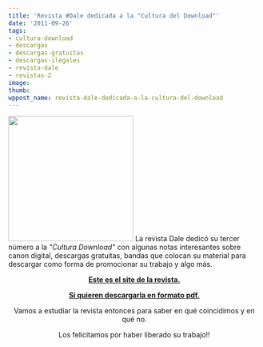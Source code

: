 ```yaml
---
title: 'Revista #Dale dedicada a la "Cultura del Download"'
date: '2011-09-26'
tags:
- cultura-download
- descargas
- descargas-gratuitas
- descargas-ilegales
- revista-dale
- revistas-2
image: 
thumb: 
wppost_name: revista-dale-dedicada-a-la-cultura-del-download
---
```


<a href="https://partidopirata.com.ar/wp-content/uploads/2011/09/dale-250x250.jpg"><img class="aligncenter size-full wp-image-1881" title="dale-250x250" src="https://partidopirata.com.ar/wp-content/uploads/2011/09/dale-250x250.jpg" alt="" width="250" height="250" /></a>
La revista Dale dedicó su tercer número a la <em>"Cultura Download"</em> con algunas notas interesantes sobre canon digital, descargas gratuitas, bandas que colocan su material para descargar como forma de promocionar su trabajo y algo más.
<p style="text-align: center;"><strong><a href="http://www.rock.com.ar/blog/201111425/cultura-download/" target="_blank">Este es el site de la revista.</a></strong></p>
<p style="text-align: center;"><strong><a href="http://www.revistadale.com.ar/03/dale03.pdf" target="_blank">Si quieren descargarla en formato pdf.</a></strong></p>
<p style="text-align: center;">Vamos a estudiar la revista entonces para saber en qué coincidimos y en qué no.</p>
<p style="text-align: center;">Los felicitamos por haber liberado su trabajo!!</p>
<p style="text-align: center;"></p>
